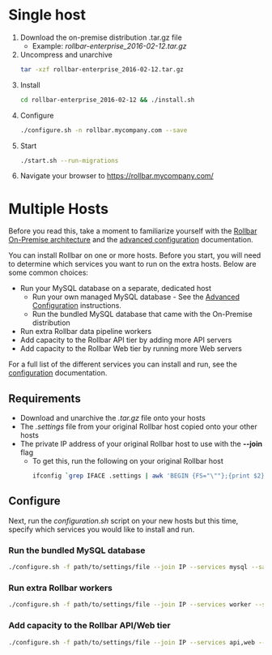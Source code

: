 # Single host

1. Download the on-premise distribution .tar.gz file
   - Example: *rollbar-enterprise_2016-02-12.tar.gz*
2. Uncompress and unarchive
    ```sh
    tar -xzf rollbar-enterprise_2016-02-12.tar.gz
    ```
3. Install
    ```sh
    cd rollbar-enterprise_2016-02-12 && ./install.sh
    ```
4. Configure
    ```sh
    ./configure.sh -n rollbar.mycompany.com --save
    ```
5. Start
    ```sh
    ./start.sh --run-migrations
    ```
6. Navigate your browser to https://rollbar.mycompany.com/

# Multiple Hosts

Before you read this, take a moment to familiarize yourself with the 
[Rollbar On-Premise architecture](architecture.md "Rollbar On-Premise Architecture") and 
the [advanced configuration](configure.md#advanced "Advanced Rollbar Configuration") 
documentation.

You can install Rollbar on one or more hosts. Before you start, you will need to determine 
which services you want to run on the extra hosts. Below are some common choices:

- Run your MySQL database on a separate, dedicated host
  - Run your own managed MySQL database - See the [Advanced Configuration](configure.md#advanced "Advanced Rollbar Configuration") instructions.
  - Run the bundled MySQL database that came with the On-Premise distribution
- Run extra Rollbar data pipeline workers
- Add capacity to the Rollbar API tier by adding more API servers
- Add capacity to the Rollbar Web tier by running more Web servers

For a full list of the different services you can install and run, see the 
[configuration](configure.md "Rollbar Configuration") documentation.

## Requirements

- Download and unarchive the *.tar.gz* file onto your hosts
- The *.settings* file from your original Rollbar host copied onto your other hosts
- The private IP address of your original Rollbar host to use with the **--join** flag
  - To get this, run the following on your original Rollbar host
    ```sh
    ifconfig `grep IFACE .settings | awk 'BEGIN {FS="\""};{print $2}'`
    ```

## Configure

Next, run the *configuration.sh* script on your new hosts but this time, specify which services 
you would like to install and run.

### Run the bundled MySQL database
  ```sh
  ./configure.sh -f path/to/settings/file --join IP --services mysql --save
  ```
  
### Run extra Rollbar workers
  ```sh
  ./configure.sh -f path/to/settings/file --join IP --services worker --save
  ```
  
### Add capacity to the Rollbar API/Web tier
  ```sh
  ./configure.sh -f path/to/settings/file --join IP --services api,web --save
  ```

